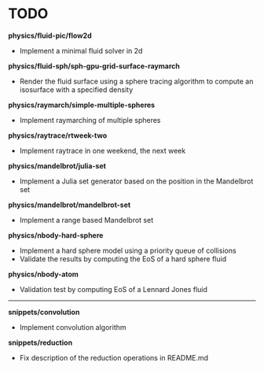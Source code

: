 # TODO

**physics/fluid-pic/flow2d**
- Implement a minimal fluid solver in 2d

**physics/fluid-sph/sph-gpu-grid-surface-raymarch**
- Render the fluid surface using a sphere tracing algorithm to compute an isosurface with a specified density

**physics/raymarch/simple-multiple-spheres**
- Implement raymarching of multiple spheres

**physics/raytrace/rtweek-two**
- Implement raytrace in one weekend, the next week

**physics/mandelbrot/julia-set**
- Implement a Julia set generator based on the position in the Mandelbrot set

**physics/mandelbrot/mandelbrot-set**
- Implement a range based Mandelbrot set

**physics/nbody-hard-sphere**
- Implement a hard sphere model using a priority queue of collisions
- Validate the results by computing the EoS of a hard sphere fluid

**physics/nbody-atom**
- Validation test by computing EoS of a Lennard Jones fluid

---

**snippets/convolution**
- Implement convolution algorithm

**snippets/reduction**
- Fix description of the reduction operations in README.md
